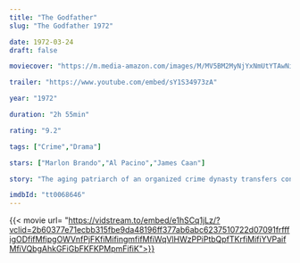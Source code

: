 ```yaml
---
title: "The Godfather"
slug: "The Godfather 1972"

date: 1972-03-24
draft: false

moviecover: "https://m.media-amazon.com/images/M/MV5BM2MyNjYxNmUtYTAwNi00MTYxLWJmNWYtYzZlODY3ZTk3OTFlXkEyXkFqcGdeQXVyNzkwMjQ5NzM@._V1_UY268_CR3,0,182,268_AL_.jpg"

trailer: "https://www.youtube.com/embed/sY1S34973zA"

year: "1972"

duration: "2h 55min"

rating: "9.2"

tags: ["Crime","Drama"]

stars: ["Marlon Brando","Al Pacino","James Caan"]

story: "The aging patriarch of an organized crime dynasty transfers control of his clandestine empire to his reluctant son."

imdbId: "tt0068646"
---
```


{{< movie url= "https://vidstream.to/embed/e1hSCq1jLz/?vclid=2b60377e71ecbb315fbe9da48196ff377ab6abc6237510722d07091frfffigODfifMfipgOWVnfPjFKfiMifingmfifMfiWqVlHWzPPiPtbQpfTKrfiMifiYVPaifMfiVQbgAhkGFiGbFKFKPMpmFifiK">}}

